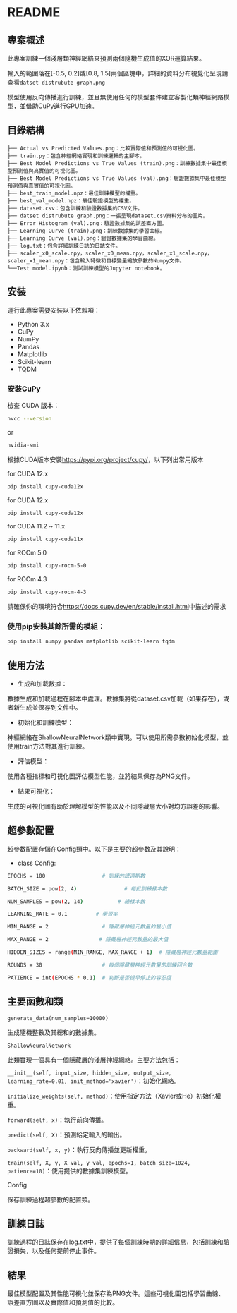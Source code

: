 # README

## 專案概述

此專案訓練一個淺層類神經網絡來預測兩個隨機生成值的XOR運算結果。

輸入的範圍落在[-0.5, 0.2]或[0.8, 1.5]兩個區塊中，詳細的資料分布視覺化呈現請查看`datset distrubute graph.png`

模型使用反向傳播進行訓練，並且無使用任何的模型套件建立客製化類神經網路模型，並借助CuPy進行GPU加速。

## 目錄結構
```
├── Actual vs Predicted Values.png：比較實際值和預測值的可視化圖。
├── train.py：包含神經網絡實現和訓練邏輯的主腳本。
├── Best Model Predictions vs True Values (train).png：訓練數據集中最佳模型預測值與真實值的可視化圖。
├── Best Model Predictions vs True Values (val).png：驗證數據集中最佳模型預測值與真實值的可視化圖。
├── best_train_model.npz：最佳訓練模型的權重。
├── best_val_model.npz：最佳驗證模型的權重。
├── dataset.csv：包含訓練和驗證數據集的CSV文件。
├── datset distrubute graph.png：一張呈現dataset.csv資料分布的圖片。
├── Error Histogram (val).png：驗證數據集的誤差直方圖。
├── Learning Curve (train).png：訓練數據集的學習曲線。
├── Learning Curve (val).png：驗證數據集的學習曲線。
├── log.txt：包含詳細訓練日誌的日誌文件。
├── scaler_x0_scale.npy，scaler_x0_mean.npy，scaler_x1_scale.npy，scaler_x1_mean.npy：包含輸入特徵和目標變量縮放參數的Numpy文件。
└──Test model.ipynb：測試訓練模型的Jupyter notebook。
```
## 安裝

運行此專案需要安裝以下依賴項：

- Python 3.x
- CuPy
- NumPy
- Pandas
- Matplotlib
- Scikit-learn
- TQDM

### 安裝CuPy

   檢查 CUDA 版本：
   ```bash
   nvcc --version
   ```
   or
   ```bash
   nvidia-smi
   ```
   根據CUDA版本安裝<https://pypi.org/project/cupy/>，以下列出常用版本
   
   for CUDA 12.x
   ```bash
   pip install cupy-cuda12x
   ```
   for CUDA 12.x
   ```bash
   pip install cupy-cuda12x
   ```
   for CUDA 11.2 ~ 11.x
   ```bash
   pip install cupy-cuda11x
   ```
   for ROCm 5.0
   ```bash
   pip install cupy-rocm-5-0
   ```
   for ROCm 4.3
   ```bash
   pip install cupy-rocm-4-3
   ```
   請確保你的環境符合<https://docs.cupy.dev/en/stable/install.html>中描述的需求
   
### 使用pip安裝其餘所需的模組：

```bash
pip install numpy pandas matplotlib scikit-learn tqdm
```

## 使用方法

- 生成和加載數據：

數據生成和加載過程在腳本中處理。數據集將從dataset.csv加載（如果存在），或者新生成並保存到文件中。

- 初始化和訓練模型：

神經網絡在ShallowNeuralNetwork類中實現。可以使用所需參數初始化模型，並使用train方法對其進行訓練。

- 評估模型：

使用各種指標和可視化圖評估模型性能，並將結果保存為PNG文件。

- 結果可視化：

生成的可視化圖有助於理解模型的性能以及不同隱藏層大小對均方誤差的影響。

## 超參數配置

超參數配置存儲在Config類中。以下是主要的超參數及其說明：

- class Config:
```bash
EPOCHS = 100                  # 訓練的總週期數

BATCH_SIZE = pow(2, 4)               # 每批訓練樣本數

NUM_SAMPLES = pow(2, 14)           # 總樣本數

LEARNING_RATE = 0.1         # 學習率

MIN_RANGE = 2                 # 隱藏層神經元數量的最小值

MAX_RANGE = 2                # 隱藏層神經元數量的最大值

HIDDEN_SIZES = range(MIN_RANGE, MAX_RANGE + 1)  # 隱藏層神經元數量範圍

ROUNDS = 30                   # 每個隱藏層神經元數量的訓練回合數

PATIENCE = int(EPOCHS * 0.1)  # 判斷是否提早停止的容忍度
```
## 主要函數和類

`generate_data(num_samples=10000)`

生成隨機整數及其總和的數據集。

`ShallowNeuralNetwork`

此類實現一個具有一個隱藏層的淺層神經網絡。主要方法包括：

`__init__(self, input_size, hidden_size, output_size, learning_rate=0.01, init_method='xavier')`：初始化網絡。

`initialize_weights(self, method)`：使用指定方法（Xavier或He）初始化權重。

`forward(self, x)`：執行前向傳播。

`predict(self, X)`：預測給定輸入的輸出。

`backward(self, x, y)`：執行反向傳播並更新權重。

`train(self, X, y, X_val, y_val, epochs=1, batch_size=1024, patience=10)`：使用提供的數據集訓練模型。

Config

保存訓練過程超參數的配置類。

## 訓練日誌

訓練過程的日誌保存在log.txt中，提供了每個訓練時期的詳細信息，包括訓練和驗證損失，以及任何提前停止事件。

## 結果

最佳模型配置及其性能可視化並保存為PNG文件。這些可視化圖包括學習曲線、誤差直方圖以及實際值和預測值的比較。
